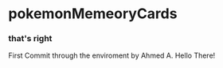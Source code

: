 # pokemonMemeoryCards

### that's right

First Commit through the enviroment by Ahmed A.
Hello There!
